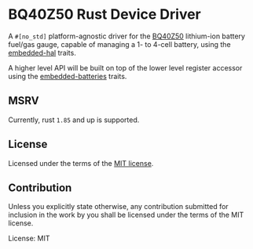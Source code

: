 # BQ40Z50 Rust Device Driver

A `#[no_std]` platform-agnostic driver for the [BQ40Z50](https://www.ti.com/lit/ug/sluua43a/sluua43a.pdf) lithium-ion battery fuel/gas gauge, capable of managing a 1- to 4-cell battery, using the [embedded-hal](https://docs.rs/embedded-hal) traits.

A higher level API will be built on top of the lower level register accessor using the [embedded-batteries](https://github.com/OpenDevicePartnership/embedded-batteries) traits.


## MSRV

Currently, rust `1.85` and up is supported.

## License

Licensed under the terms of the [MIT license](http://opensource.org/licenses/MIT).

## Contribution

Unless you explicitly state otherwise, any contribution submitted for
inclusion in the work by you shall be licensed under the terms of the
MIT license.

License: MIT
